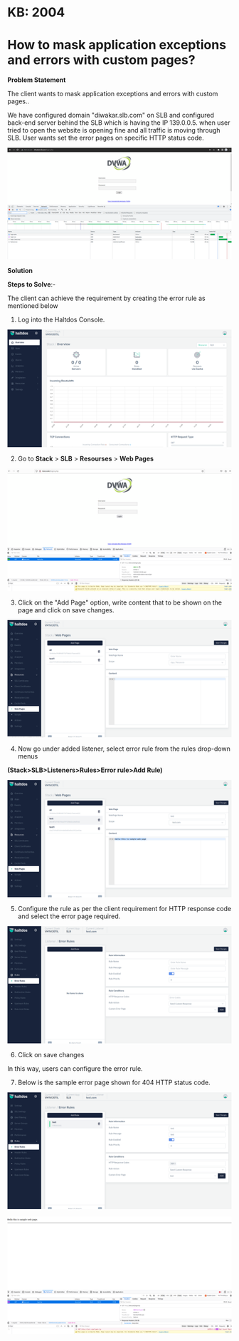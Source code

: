# KB: 2004

# How to mask application exceptions and errors with custom pages?

**Problem Statement**

The client wants to mask application exceptions and errors with custom pages..

We have configured domain "diwakar.slb.com" on SLB and configured back-end server behind the SLB which is having the IP 139.0.0.5. when user tried to open the website is opening fine and all traffic is moving through SLB. User wants set the error pages on specific HTTP status code.

![](/img/adc/kb/adc5.1.png)

**Solution**

**Steps to Solve**:-

The client can achieve the requirement by creating the error rule as mentioned below

1. Log into the Haltdos Console.

![](/img/adc/kb/v2/overview_kb_2004_1.png)

2. Go to **Stack** > **SLB** > **Resourses** > **Web Pages**

![](/img/adc/kb/v2/browser_kb_2004_2.png)

3. Click on the "Add Page" option, write content that to be shown on the page and click on save changes.

![](/img/adc/kb/v2/web_kb_2004_3.png)

4. Now go under added listener, select error rule from the rules drop-down menus

**(Stack>SLB>Listeners>Rules>Error rule>Add Rule)**

![](/img/adc/kb/v2/web_kb_2004_4.png)

5. Configure the rule as per the client requirement for HTTP response code and select the error page required.

![](/img/adc/kb/v2/error_kb_2004_5.png)

6. Click on save changes

In this way, users can configure the error rule.

7. Below is the sample error page shown for 404 HTTP status code.

![](/img/adc/kb/v2/error_kb_2004_6.png)

![](/img/adc/kb/v2/browser_kb_2004_7.png)
